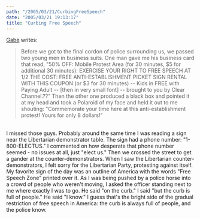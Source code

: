 ```yaml
---
path: "/2005/03/21/CurbingFreeSpeech" 
date: "2005/03/21 19:13:17" 
title: "Curbing Free Speech" 
---
```

<a href="http://gabrielgudding.blogspot.com/2005/03/report-march-19-2005-anti-war-protest.html">Gabe</a> writes:<br><blockquote>Before we got to the final cordon of police surrounding us, we passed two young men in business suits. One man gave me his business card that read, "50% OFF: Mobile Protest Area (for 30 minutes, $5 for additional 30 minutes): EXERCISE YOUR RIGHT TO FREE SPEECH AT 1/2 THE COST: FREE ANTI-ESTABLISHMENT PICKET SIGN RENTAL WITH THIS COUPON (or $3 for 30 minutes) -- Kids in FREE with Paying Adult -- [then in very small font] -- brought to you by Clear Channel.??" Then the other one produced a black box and pointed it at my head and took a Polaroid of my face and held it out to me shouting: "Commemorate your time here at this anti-establishment protest! Yours for only 8 dollars!"</blockquote><br>I missed those guys. Probably around the same time I was reading a sign near the Libertarian demonstrator table. The sign had a phone number: "1-800-ELECTUS." I commented on how desperate that phone number seemed - no issues at all, just "elect us." Then we crossed the street to get a gander at the counter-demonstrators. When I saw the Libertarian counter-demonstrators, I felt sorry for the Libertarian Party, protesting against itself.<br>My favorite sign of the day was an outline of America with the words "Free Speech Zone" printed over it. As I was being pushed by a police horse into a crowd of people who weren't moving, I asked the officer standing next to me where exactly I was to go. He said "on the curb."  I said "but the curb is full of people." He said "I know." I guess that's the bright side of the gradual restriction of free speech in America: the curb is always full of people, and the police know.